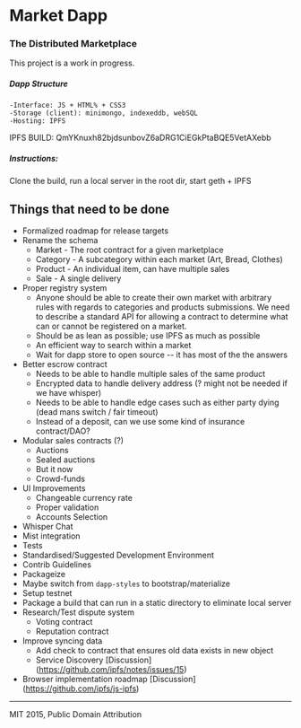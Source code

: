 # Market Dapp

### The Distributed Marketplace

This project is a work in progress.

<h5> Dapp Structure </h5>

	-Interface: JS + HTML% + CSS3
	-Storage (client): minimongo, indexeddb, webSQL
	-Hosting: IPFS 

IPFS BUILD: QmYKnuxh82bjdsunbovZ6aDRG1CiEGkPtaBQE5VetAXebb

<h5>Instructions:</h5> 

Clone the build, run a local server in the root dir, start geth + IPFS

## Things that need to be done

* Formalized roadmap for release targets
* Rename the schema
  * Market - The root contract for a given marketplace
  * Category - A subcategory within each market (Art, Bread, Clothes)
  * Product - An individual item, can have multiple sales
  * Sale - A single delivery
* Proper registry system
  * Anyone should be able to create their own market with arbitrary rules with regards to categories and products submissions. We need to describe a standard API for allowing a contract to determine what can or cannot be registered on a market.
  * Should be as lean as possible; use IPFS as much as possible
  * An efficient way to search within a market
  * Wait for dapp store to open source -- it has most of the the answers
* Better escrow contract
  * Needs to be able to handle multiple sales of the same product
  * Encrypted data to handle delivery address (? might not be needed if we have whisper)
  * Needs to be able to handle edge cases such as either party dying (dead mans switch / fair timeout)
  * Instead of a deposit, can we use some kind of insurance contract/DAO?
* Modular sales contracts (?)
  * Auctions
  * Sealed auctions
  * But it now
  * Crowd-funds
* UI Improvements
  * Changeable currency rate
  * Proper validation
  * Accounts Selection
* Whisper Chat
* Mist integration
* Tests
* Standardised/Suggested Development Environment
* Contrib Guidelines
* Packageize
* Maybe switch from `dapp-styles` to bootstrap/materialize
* Setup testnet 
* Package a build that can run in a static directory to eliminate local server
* Research/Test dispute system
  * Voting contract
  * Reputation contract
* Improve syncing data
  * Add check to contract that ensures old data exists in new object
  * Service Discovery  [Discussion] (https://github.com/ipfs/notes/issues/15)
* Browser implementation roadmap [Discussion] (https://github.com/ipfs/js-ipfs)

---

MIT 2015, Public Domain Attribution
